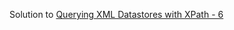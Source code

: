Solution to [Querying XML Datastores with XPath - 6](https://www.hackerrank.com/challenges/querying-xml-datastores-with-xpath-6)